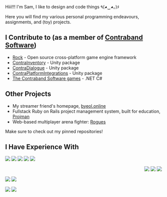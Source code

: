 Hiii!!! I'm Sam, I like to design and code things ٩(◕‿◕｡)۶

Here you will find my various personal programming endeavours, assignments, and (toy) projects.

## I Contribute to (as a member of [Contraband Software](https://github.com/Contraband-Software/))

- [Rock](https://github.com/Contraband-Software/Rock/) - Open source cross-platform game engine framework
- [ContraInventory](https://github.com/Contraband-Software/ContraInventory) - Unity package
- [ContraDialogue](https://github.com/Contraband-Software/ContraDialogue) - Unity package
- [ContraPlatformIntegrations](https://github.com/Contraband-Software/ContraPlatformIntegrations) - Unity package
- [The Contraband Software games](https://github.com/Contraband-Software) - .NET C#

## Other Projects

- My streamer friend's homepage, [byeol.online](https://byeol.online/)
- Fullstack Ruby on Rails project management system, built for education, [Projman](https://github.com/2004seraph/UniProjectManager)
- Web-based multiplayer arena fighter: [Rogues](https://rogues.seraph.parts/)

Make sure to check out my pinned repositories!

## I Have Experience With

<div>

![](https://img.shields.io/badge/Python-FFD43B?style=for-the-badge&logo=python&logoColor=blue)
![](https://img.shields.io/badge/C%2B%2B-00599C?style=for-the-badge&logo=c%2B%2B&logoColor=white)
![](https://img.shields.io/badge/C%23-239120?style=for-the-badge&logo=c-sharp&logoColor=white)
![](https://img.shields.io/badge/Haskell-5D4F85?style=for-the-badge&logo=haskell&logoColor=white)
![](https://img.shields.io/badge/OpenJDK-ED8B00?style=for-the-badge&logo=openjdk&logoColor=white)
<div align="right">

![](https://img.shields.io/badge/HTML5-E34F26?style=for-the-badge&logo=html5&logoColor=white)
![](https://img.shields.io/badge/CSS3-1572B6?style=for-the-badge&logo=css3&logoColor=white)
![](https://img.shields.io/badge/JavaScript-323330?style=for-the-badge&logo=javascript&logoColor=F7DF1E)

</div>

</div>

![](https://img.shields.io/badge/Unity-100000?style=for-the-badge&logo=unity&logoColor=white)
![](https://img.shields.io/badge/.NET-512BD4?style=for-the-badge&logo=dotnet&logoColor=white)

![](https://img.shields.io/badge/Ubuntu-E95420?style=for-the-badge&logo=ubuntu&logoColor=white)
![](https://img.shields.io/badge/Windows-0078D6?style=for-the-badge&logo=windows&logoColor=white)

